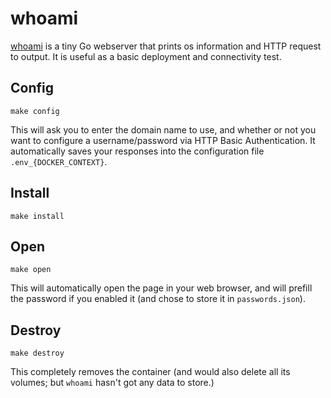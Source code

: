 # whoami

[whoami](https://github.com/traefik/whoami) is a tiny Go webserver
that prints os information and HTTP request to output. It is useful as
a basic deployment and connectivity test.

## Config

```
make config
```

This will ask you to enter the domain name to use, and whether or not
you want to configure a username/password via HTTP Basic
Authentication. It automatically saves your responses into the
configuration file `.env_{DOCKER_CONTEXT}`.

## Install

```
make install
```

## Open

```
make open
```

This will automatically open the page in your web browser, and will
prefill the password if you enabled it (and chose to store it in
`passwords.json`).

## Destroy

```
make destroy
```

This completely removes the container (and would also delete all its
volumes; but `whoami` hasn't got any data to store.)
